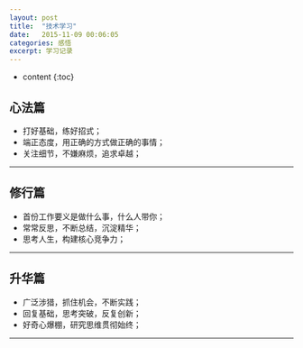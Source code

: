 ```yaml
---
layout: post
title:  "技术学习"
date:   2015-11-09 00:06:05
categories: 感悟
excerpt: 学习记录
---
```


* content
{:toc}


##  心法篇

 - 打好基础，练好招式；
 - 端正态度，用正确的方式做正确的事情；
 - 关注细节，不嫌麻烦，追求卓越；

---

##  修行篇 

 - 首份工作要义是做什么事，什么人带你；
 - 常常反思，不断总结，沉淀精华；
 - 思考人生，构建核心竞争力；
 
---

##  升华篇 

 - 广泛涉猎，抓住机会，不断实践；
 - 回复基础，思考突破，反复创新；
 - 好奇心爆棚，研究思维贯彻始终；

---
